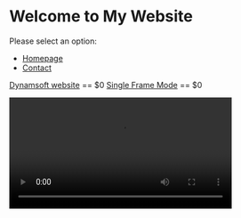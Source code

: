 # Welcome to My Website

Please select an option:

- [Homepage](index.md)
- [Contact](contact.md)

<a href="https://www.dynamsoft.com/barcode-reader/downloads">Dynamsoft website</a> == $0
<a href="https://www.dynamsoft.com/barcode-reader/docs/web/programming/javascript/api-reference/BarcodeScanner.html?ver=9.6.20&amp;utm_source=guide#singleframemode">Single Frame Mode</a> == $0

<video id="myVideo" controls width="400" autoplay="true">
    <source src="https://tst.dynamsoft.com/public/docs/dbr/javascript/How%20to%20Use%20Dynamsoft%20Barcode%20Reader%20JavaScript%20SDK%20v1.1.mp4">
</video>

<script>
    // Check if autoplay flag exists in sessionStorage
    const autoplayFlag = sessionStorage.getItem('autoplay');

    if (!autoplayFlag) {
        // Autoplay the video if the flag doesn't exist
        const videoElement = document.getElementById('myVideo');
        videoElement.autoplay = true;

        // Set the autoplay flag in sessionStorage
        sessionStorage.setItem('autoplay', 'true');
    } else {
        // Video autoplay is disabled for subsequent visits
        const videoElement = document.getElementById('myVideo');
        videoElement.autoplay = false;
    }
</script>
